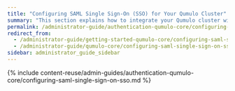 ```yaml
---
title: "Configuring SAML Single Sign-On (SSO) for Your Qumulo Cluster"
summary: "This section explains how to integrate your Qumulo cluster with your organization's single sign-on (SSO) service by configuring Security Assertion Markup Language (SAML) 2.0 for Qumulo Core 5.2.5.1 (and higher)."
permalink: /administrator-guide/authentication-qumulo-core/configuring-saml-single-sign-on-sso.html
redirect_from:
  - /administrator-guide/getting-started-qumulo-core/configuring-saml-single-sign-on-sso.html
  - /administrator-guide/qumulo-core/configuring-saml-single-sign-on-sso.html
sidebar: administrator_guide_sidebar
---
```


{% include content-reuse/admin-guides/authentication-qumulo-core/configuring-saml-single-sign-on-sso.md %}
